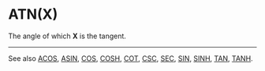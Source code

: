# ATN(X)

The angle of which **X** is the tangent.

----

See also [ACOS](man_fn-acos.md), [ASIN](man_fn-asin.md), [COS](man_fn-cos.md), [COSH](man_fn-cosh.md), [COT](man_fn-cot.md), [CSC](man_fn-csc.md), [SEC](man_fn-sec.md), [SIN](man_fn-sin.md), [SINH](man_fn-sinh.md), [TAN](man_fn-tan.md), [TANH](man_fn-tanh.md).